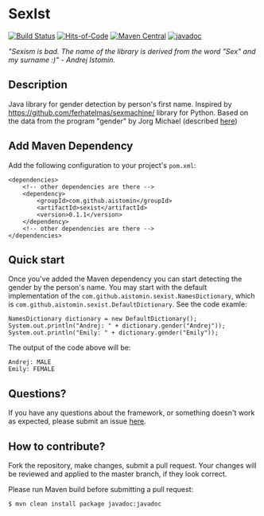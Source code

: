 # SexIst
[![Build Status](https://travis-ci.org/aistomin/sexist.svg?branch=master)](https://travis-ci.org/aistomin/sexist)
[![Hits-of-Code](https://hitsofcode.com/github/aistomin/sexist)](https://hitsofcode.com/view/github/aistomin/sexist)
[![Maven Central](https://maven-badges.herokuapp.com/maven-central/com.github.aistomin/sexist/badge.svg)](https://maven-badges.herokuapp.com/maven-central/com.github.aistomin/sexist)
[![javadoc](https://javadoc.io/badge2/com.github.aistomin/sexist/javadoc.svg)](https://javadoc.io/doc/com.github.aistomin/sexist)

_"Sexism is bad. The name of the library is derived from the word "Sex" and my surname :)" - Andrej Istomin._
   
## Description

Java library for gender detection by person's first name. Inspired by https://github.com/ferhatelmas/sexmachine/ library for Python. Based on the data from the program "gender" by Jorg Michael (described [here](https://autohotkey.com/board/topic/20260-gender-verification-by-forename-cmd-line-tool-db/))

## Add Maven Dependency
Add the following configuration to your project's `pom.xml`:
```
<dependencies>
    <!-- other dependencies are there -->
    <dependency>
        <groupId>com.github.aistomin</groupId>
        <artifactId>sexist</artifactId>
        <version>0.1.1</version>
    </dependency>
    <!-- other dependencies are there -->
</dependencies>
```
## Quick start
Once you've added the Maven dependency you can start detecting the gender by
 the person's name. You may start with the default implementation of the 
 `com.github.aistomin.sexist.NamesDictionary`, which is 
 `com.github.aistomin.sexist.DefaultDictionary`. See the code examle:
```
NamesDictionary dictionary = new DefaultDictionary();
System.out.println("Andrej: " + dictionary.gender("Andrej"));
System.out.println("Emily: " + dictionary.gender("Emily"));
``` 
The output of the code above will be:
```
Andrej: MALE
Emily: FEMALE
```
## Questions?
If you have any questions about the framework, or something doesn't work as
 expected, please submit an issue [here](https://github.com/aistomin/sexist/issues/new/choose).

## How to contribute?
Fork the repository, make changes, submit a pull request. Your changes will be
 reviewed and applied to the master branch, if they look correct.

Please run Maven build before submitting a pull request:

```
$ mvn clean install package javadoc:javadoc
```